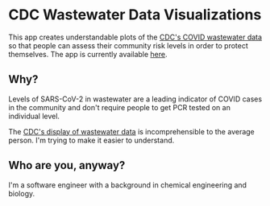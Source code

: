 # CDC Wastewater Data Visualizations

This app creates understandable plots of the [CDC's COVID wastewater data](https://data.cdc.gov/Public-Health-Surveillance/NWSS-Public-SARS-CoV-2-Wastewater-Metric-Data/2ew6-ywp6) so that people can assess their community risk levels in order to protect themselves. The app is currently available [here](https://cdc-covid-wastewater.herokuapp.com/).
## Why?

Levels of SARS-CoV-2 in wastewater are a leading indicator of COVID cases in the community and don't require people to get PCR tested on an individual level.

The [CDC's display of wastewater data](https://covid.cdc.gov/covid-data-tracker/#wastewater-surveillance) is incomprehensible to the average person. I'm trying to make it easier to understand.

## Who are you, anyway?

I'm a software engineer with a background in chemical engineering and biology. 


